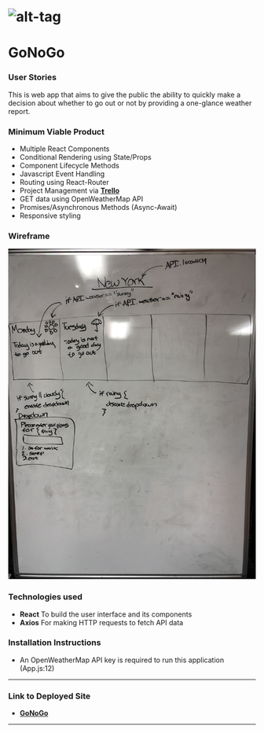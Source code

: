 # ![alt-tag](./gonogo.gif) 
# GoNoGo


### User Stories

This is web app that aims to give the public the ability to quickly make a 
decision about whether to go out or not by providing a one-glance weather 
report.

### Minimum Viable Product

* Multiple React Components
* Conditional Rendering using State/Props
* Component Lifecycle Methods
* Javascript Event Handling
* Routing using React-Router
* Project Management via **[Trello](https://trello.com/b/IhoPMteL/gonogo)** 
* GET data using OpenWeatherMap API
* Promises/Asynchronous Methods (Async-Await)
* Responsive styling

### Wireframe

![Wireframe](./wireframe.jpg)

### Technologies used

* **React** To build the user interface and its components
* **Axios** For making HTTP requests to fetch API data

### Installation Instructions
* An OpenWeatherMap API key is required to run this application (App.js:12)

---

### Link to Deployed Site

* **[GoNoGo](https://go-no-go.herokuapp.com/)** 

---
